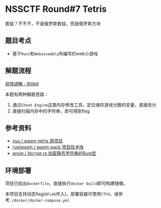 # NSSCTF Round#7 Tetris

套娃？不不不，不是俄罗斯套娃，而是俄罗斯方块

## 题目考点
- 基于`Rust`和`Webassembly`所编写的web小游戏
  
## 解题流程
[视频讲解 - Bilibili](https://www.bilibili.com/video/BV1Ps4y1x7gw/)

本题有两种解题思路：

1. 通过`Cheat Engine`这类内存修改工具，定位储存游戏分数的变量，直接改分
2. 直接扫描内存中的字符串，即可得到flag


## 参考资料
- [xuu / wasm-tetris 原项目](https://github.com/xuu/wasm-tetris)
- [rustwasm / wasm-pack 项目技术栈](https://github.com/rustwasm/wasm-pack/)
- [anvie / litcrypt.rs 加密静态字符串的Rust宏](https://github.com/anvie/litcrypt.rs)

## 环境部署
项目已给出`Dockerfile`，直接执行`docker build`即可构建镜像。

本项目支持动态flag(`$FLAG`传入)，部署容器可使用`CTFd`，或参考`./docker/docker-compose.yml`